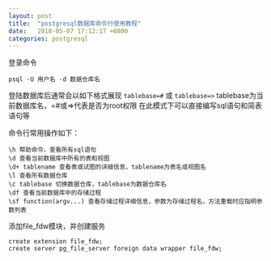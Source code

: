 ```yaml
---
layout: post
title:  "postgresql数据库命令行使用教程"
date:   2018-05-07 17:12:17 +0800
categories: postgresql
---
```


登录命令
```
psql -U 用户名 -d 数据仓库名
```

登陆数据库后通常会以如下格式展现
`tablebase=#`
或
`tablebase=>`
tablebase为当前数据库名，=#或=>代表是否为root权限
在此模式下可以直接编写sql语句和简表语句等

命令行常用操作如下：
```
\h 帮助命令，查看所有sql语句
\d 查看当前数据库中所有的表和视图
\d+ tablename 查看表或试图的详细信息，tablename为表名或视图名
\l 查看所有数据仓库
\c tablebase 切换数据仓库，tablebase为数据仓库名
\df 查看当前数据库中的存储过程
\sf function(argv...) 查看存储过程详细信息，参数为存储过程名，方法重载时应指明参数列表
```

添加file_fdw模块，并创建服务
```
create extension file_fdw;
create server pg_file_server foreign data wrapper file_fdw;
```